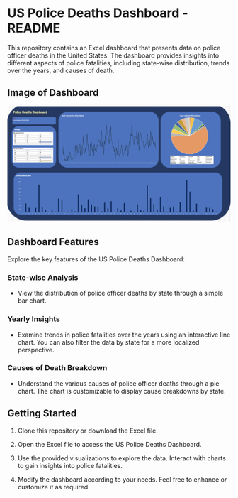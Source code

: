 # US Police Deaths Dashboard - README

This repository contains an Excel dashboard that presents data on police officer deaths in the United States. The dashboard provides insights into different aspects of police fatalities, including state-wise distribution, trends over the years, and causes of death.

## Image of Dashboard 

![alt text](https://github.com/rpatangay00/DataAnalyticsProjects/blob/04c175fd196648c58de6d3df0d6a24cf23dac1bc/PoliceDeathsUSADashboard/PoliceDeathsDashboard_IMG.png)


## Dashboard Features

Explore the key features of the US Police Deaths Dashboard:

### State-wise Analysis

- View the distribution of police officer deaths by state through a simple bar chart.

### Yearly Insights

- Examine trends in police fatalities over the years using an interactive line chart. You can also filter the data by state for a more localized perspective.

### Causes of Death Breakdown

- Understand the various causes of police officer deaths through a pie chart. The chart is customizable to display cause breakdowns by state.

## Getting Started

1. Clone this repository or download the Excel file.

2. Open the Excel file to access the US Police Deaths Dashboard.

3. Use the provided visualizations to explore the data. Interact with charts to gain insights into police fatalities.

4. Modify the dashboard according to your needs. Feel free to enhance or customize it as required.

